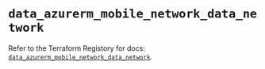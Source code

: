 # `data_azurerm_mobile_network_data_network`

Refer to the Terraform Registory for docs: [`data_azurerm_mobile_network_data_network`](https://registry.terraform.io/providers/hashicorp/azurerm/3.70.0/docs/data-sources/mobile_network_data_network).
